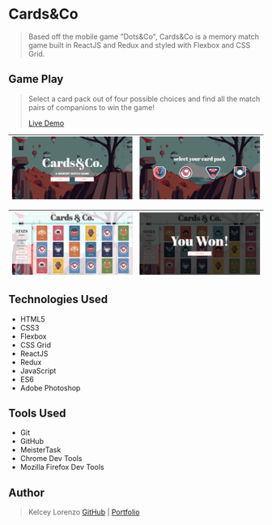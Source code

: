 # Cards&Co

> Based off the mobile game "Dots&Co", Cards&Co is a memory match game built in ReactJS and Redux and styled with Flexbox and CSS Grid.

## Game Play

> Select a card pack out of four possible choices and find all the match pairs of companions to win the game!
>
> [Live Demo](https://cardsandco.kelceylorenzo.com)

| ![Landing Page](src/assets/images/cardsandco-1.png) | ![Select Card Pack](src/assets/images/cardsandco-2.png) |
| :-------------------------------------------------: | :-----------------------------------------------------: |


| ![Main Game Page](src/assets/images/cardsandco-3.png) | ![Win Modal](src/assets/images/cardsandco-4.png) |
| :---------------------------------------------------: | :----------------------------------------------: |


## Technologies Used

*   HTML5
*   CSS3
*   Flexbox
*   CSS Grid
*   ReactJS
*   Redux
*   JavaScript
*   ES6
*   Adobe Photoshop

## Tools Used

*   Git
*   GitHub
*   MeisterTask
*   Chrome Dev Tools
*   Mozilla Firefox Dev Tools

## Author

> Kelcey Lorenzo [GitHub](https://github.com/m13kelore) | [Portfolio](https://kelceylorenzo.com/)
